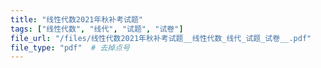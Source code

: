 ```yaml
---
title: "线性代数2021年秋补考试题"
tags: ["线性代数", "线代", "试题", "试卷"]
file_url: "/files/线性代数2021年秋补考试题__线性代数_线代_试题_试卷__.pdf"
file_type: "pdf"  # 去掉点号
---
```




<!-- 文件类型: .pdf -->
<!-- 文件图标: 📄 -->
